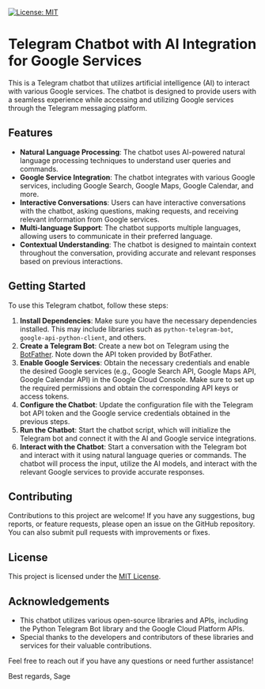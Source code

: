 [![License: MIT](https://img.shields.io/badge/License-MIT-yellow.svg)](https://opensource.org/licenses/MIT)

# Telegram Chatbot with AI Integration for Google Services

This is a Telegram chatbot that utilizes artificial intelligence (AI) to interact with various Google services. The chatbot is designed to provide users with a seamless experience while accessing and utilizing Google services through the Telegram messaging platform.

## Features
- **Natural Language Processing**: The chatbot uses AI-powered natural language processing techniques to understand user queries and commands.
- **Google Service Integration**: The chatbot integrates with various Google services, including Google Search, Google Maps, Google Calendar, and more.
- **Interactive Conversations**: Users can have interactive conversations with the chatbot, asking questions, making requests, and receiving relevant information from Google services.
- **Multi-language Support**: The chatbot supports multiple languages, allowing users to communicate in their preferred language.
- **Contextual Understanding**: The chatbot is designed to maintain context throughout the conversation, providing accurate and relevant responses based on previous interactions.

## Getting Started
To use this Telegram chatbot, follow these steps:

1. **Install Dependencies**: Make sure you have the necessary dependencies installed. This may include libraries such as `python-telegram-bot`, `google-api-python-client`, and others.
2. **Create a Telegram Bot**: Create a new bot on Telegram using the [BotFather](https://core.telegram.org/bots#botfather). Note down the API token provided by BotFather.
3. **Enable Google Services**: Obtain the necessary credentials and enable the desired Google services (e.g., Google Search API, Google Maps API, Google Calendar API) in the Google Cloud Console. Make sure to set up the required permissions and obtain the corresponding API keys or access tokens.
4. **Configure the Chatbot**: Update the configuration file with the Telegram bot API token and the Google service credentials obtained in the previous steps.
5. **Run the Chatbot**: Start the chatbot script, which will initialize the Telegram bot and connect it with the AI and Google service integrations.
6. **Interact with the Chatbot**: Start a conversation with the Telegram bot and interact with it using natural language queries or commands. The chatbot will process the input, utilize the AI models, and interact with the relevant Google services to provide accurate responses.

## Contributing
Contributions to this project are welcome! If you have any suggestions, bug reports, or feature requests, please open an issue on the GitHub repository. You can also submit pull requests with improvements or fixes.

## License
This project is licensed under the [MIT License](LICENSE).

## Acknowledgements
- This chatbot utilizes various open-source libraries and APIs, including the Python Telegram Bot library and the Google Cloud Platform APIs.
- Special thanks to the developers and contributors of these libraries and services for their valuable contributions.

Feel free to reach out if you have any questions or need further assistance!

Best regards,
Sage